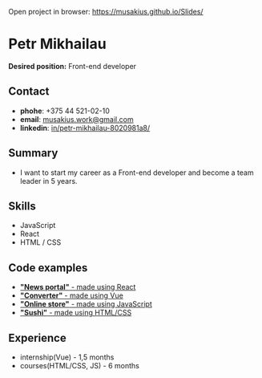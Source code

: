 Open project in browser: https://musakius.github.io/Slides/
# Petr Mikhailau
**Desired position:** Front-end developer
## Contact 
- **phohe**: +375 44 521-02-10
- **email**: musakius.work@gmail.com
- **linkedin**: [in/petr-mikhailau-8020981a8/](https://www.linkedin.com/in/petr-mikhailau-8020981a8/)
## Summary
- I want to start my career as a
Front-end developer and become
a team leader in 5 years.
## Skills
- JavaScript
- React
- HTML / CSS
## Code examples
- [**"News portal"** - made using React](https://github.com/ElvisKrop/media-react)
- [**"Converter"** - made using Vue](https://github.com/musakius/Converter_Vue_API)
- [**"Online store"** - made using JavaScript](https://github.com/musakius/online-store_JavaScript)
- [**"Sushi"** - made using HTML/CSS](https://github.com/musakius/Sushi_delivery_store)
## Experience
- internship(Vue) - 1,5 months
- courses(HTML/CSS, JS) - 6 months
